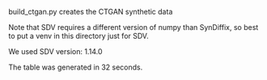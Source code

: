 build_ctgan.py creates the CTGAN synthetic data

Note that SDV requires a different version of numpy than SynDiffix, so best to put a venv in this directory just for SDV.

We used SDV version: 1.14.0

The table was generated in 32 seconds.